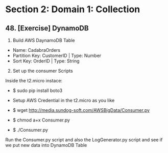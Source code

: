 # Section 2: Domain 1: Collection

## 48. [Exercise] DynamoDB

1. Build AWS DaynamoDB Table

- Name: CadabraOrders
- Partition Key: CustomerID | Type: Number
- Sort Key: OrderID | Type: String

2. Set up the consumer Scripts

Inside the t2.micro instace:
- $ sudo pip install boto3

- Setup AWS Credential in the t2.micro as you like

- $	wget http://media.sundog-soft.com/AWSBigData/Consumer.py
- $ chmod a+x Consumer.py
- $ ./Consumer.py

Run the Consumer.py script and also the LogGenerator.py script and see if we put new data into DynamoDB Table


